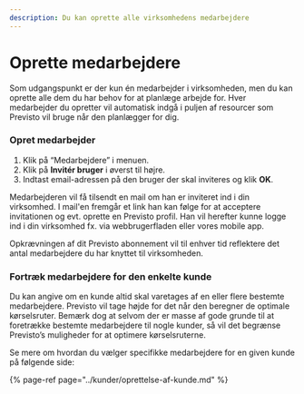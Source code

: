 ```yaml
---
description: Du kan oprette alle virksomhedens medarbejdere
---
```


# Oprette medarbejdere

Som udgangspunkt er der kun én medarbejder i virksomheden, men du kan oprette alle dem du har behov for at planlæge arbejde for. Hver medarbejder du opretter vil automatisk indgå i puljen af resourcer som Previsto vil bruge når den planlægger for dig.

### Opret medarbejder <a id="opret-medarbejder"></a>

1. Klik på “Medarbejdere” i menuen.
2. Klik på **Invitér bruger** i øverst til højre.
3. Indtast email-adressen på den bruger der skal inviteres og klik **OK**.

Medarbejderen vil få tilsendt en mail om han er inviteret ind i din virksomhed. I mail'en fremgår et link han kan følge for at acceptere invitationen og evt. oprette en Previsto profil. Han vil herefter kunne logge ind i din virksomhed fx. via webbrugerfladen eller vores mobile app.

Opkrævningen af dit Previsto abonnement vil til enhver tid reflektere det antal medarbejdere du har knyttet til virksomheden. 

### Fortræk medarbejdere for den enkelte kunde <a id="fortr&#xE6;k-medarbejdere-for-den-enkelte-kunde"></a>

Du kan angive om en kunde altid skal varetages af en eller flere bestemte medarbejdere. Previsto vil tage højde for det når den beregner de optimale kørselsruter. Bemærk dog at selvom der er masse af gode grunde til at foretrække bestemte medarbejdere til nogle kunder, så vil det begrænse Previsto’s muligheder for at optimere kørselsruterne.

Se mere om hvordan du vælger specifikke medarbejdere for en given kunde på følgende side:

{% page-ref page="../kunder/oprettelse-af-kunde.md" %}

